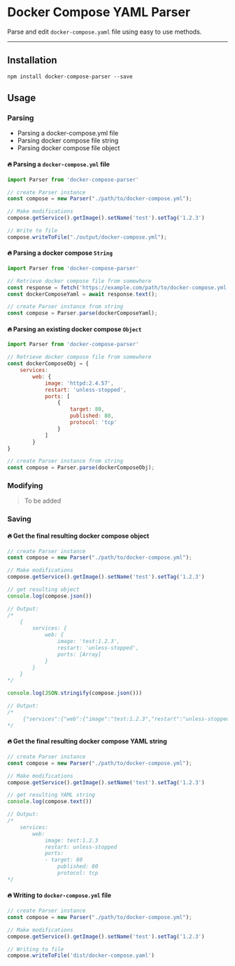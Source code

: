 # Docker Compose YAML Parser

Parse and edit `docker-compose.yaml` file using easy to use methods.

---

## Installation

    npm install docker-compose-parser --save


## Usage


### Parsing

* Parsing a docker-compose.yml file
* Parsing docker compose file string
* Parsing docker compose file object


#### 🔥 Parsing a `docker-compose.yml` file

```javascript
import Parser from 'docker-compose-parser'

// create Parser instance
const compose = new Parser("./path/to/docker-compose.yml");

// Make modifications
compose.getService().getImage().setName('test').setTag('1.2.3')

// Write to file
compose.writeToFile("./output/docker-compose.yml");

```


#### 🔥 Parsing a docker compose `String`

```javascript
import Parser from 'docker-compose-parser'

// Retrieve docker compose file from somewhere
const response = fetch('https://example.com/path/to/docker-compose.yml')
const dockerComposeYaml = await response.text();

// create Parser instance from string
const compose = Parser.parse(dockerComposeYaml);
```


#### 🔥 Parsing an existing docker compose `Object`
```javascript
import Parser from 'docker-compose-parser'

// Retrieve docker compose file from somewhere
const dockerComposeObj = {
    services:
        web: {
            image: 'httpd:2.4.57',
            restart: 'unless-stopped',
            ports: [
                {
                    target: 80,
                    published: 80,
                    protocol: 'tcp'
                }
            ]
        }
}

// create Parser instance from string
const compose = Parser.parse(dockerComposeObj);
```


### Modifying

> To be added


### Saving


#### 🔥 Get the final resulting docker compose object
```javascript
// create Parser instance
const compose = new Parser("./path/to/docker-compose.yml");

// Make modifications
compose.getService().getImage().setName('test').setTag('1.2.3')

// get resulting object
console.log(compose.json())

// Output:
/*
    {
        services: {
            web: { 
                image: 'test:1.2.3',
                restart: 'unless-stopped', 
                ports: [Array] 
            }
        }
    }
*/

console.log(JSON.stringify(compose.json()))

// Output:
/*
     {"services":{"web":{"image":"test:1.2.3","restart":"unless-stopped","ports":[{"target":80,"published":80,"protocol":"tcp"}]}}}
*/

```


#### 🔥 Get the final resulting docker compose YAML string
```javascript
// create Parser instance
const compose = new Parser("./path/to/docker-compose.yml");

// Make modifications
compose.getService().getImage().setName('test').setTag('1.2.3')

// get resulting YAML string
console.log(compose.text())

// Output:
/*
    services:
        web:
            image: test:1.2.3
            restart: unless-stopped
            ports:
            - target: 80
                published: 80
                protocol: tcp
*/

```


#### 🔥 Writing to `docker-compose.yml` file
```javascript
// create Parser instance
const compose = new Parser("./path/to/docker-compose.yml");

// Make modifications
compose.getService().getImage().setName('test').setTag('1.2.3')

// Writing to file
compose.writeToFile('dist/docker-compose.yaml')

```

